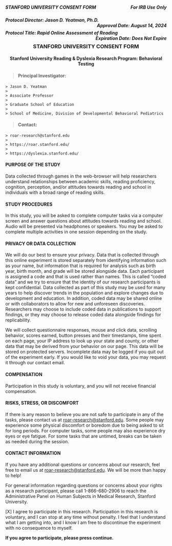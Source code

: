 <h5 style="text-align:left;">
    STANFORD UNIVERSITY CONSENT FORM
    <span style="float:right;">
         For IRB Use Only
    </span>
</h5>

<h5 style="text-align:left;">
    Protocol Director: Jason D. Yeatman, Ph.D.
    <span style="float:right;">
        Approval Date: August 14, 2024
    </span>
</h5>

<h5 style="text-align:left;">
    Protocol Title: Rapid Online Assessment of Reading
    <span style="float:right;">
        Expiration Date: Does Not Expire
    </span>
</h5>

<h3 style="text-align: center;"> STANFORD UNIVERSITY CONSENT FORM </h3>

<h4 style="text-align: center;"> Stanford University Reading & Dyslexia Research Program: Behavioral Testing </h4>

> #### Principal Investigator: 
    > Jason D. Yeatman 
    >
    > Associate Professor
    >
    > Graduate School of Education
    >
    > School of Medicine, Division of Developmental Behavioral Pediatrics 

> #### Contact: 
    > roar-research@stanford.edu
    >
    > https://roar.stanford.edu/
    >
    > https://dyslexia.stanford.edu/ 

#### PURPOSE OF THE STUDY
Data collected through games in the web-browser will help researchers understand relationships between academic skills, reading proficiency, cognition, perception, and/or attitudes towards reading and school in individuals with a broad range of reading skills.

#### STUDY PROCEDURES
In this study, you will be asked to complete computer tasks via a computer screen and answer questions about attitudes towards reading and school. Audio will be presented via headphones or speakers. You may be asked to complete multiple activities in one session depending on the study. 

#### PRIVACY OR DATA COLLECTION 
We will do our best to ensure your privacy. Data that is collected through this online experiment is stored separately from identifying information such as your name, but information that is required for analysis such as birth year, birth month, and grade will be stored alongside data. Each participant is assigned a code and that is used rather than names. This is called “coded data” and we try to ensure that the identity of our research participants is kept confidential. Data collected as part of this study may be used for many years to help discover trends in the population and explore changes due to development and education. In addition, coded data may be shared online or with collaborators to allow for new and unforeseen discoveries. Researchers may choose to include coded data in publications to support findings, or they may choose to release coded data alongside findings for replicability.

We will collect questionnaire responses, mouse and click data, scrolling behavior, scores earned, button presses and their timestamps, time spent on each page, your IP address to look up your state and county, or other data that may be derived from your behavior on our page. This data will be stored on protected servers. Incomplete data may be logged if you quit out of the experiment early. If you would like to void your data, you may request it through our contact email.

#### COMPENSATION
Participation in this study is voluntary, and you will not receive financial compensation.

#### RISKS, STRESS, OR DISCOMFORT
If there is any reason to believe you are not safe to participate in any of the tasks, please contact us at roar-research@stanford.edu. Some people may experience some physical discomfort or boredom due to being asked to sit for long periods. For computer tasks, some people may also experience dry eyes or eye fatigue. For some tasks that are untimed, breaks can be taken as needed during the session.

#### CONTACT INFORMATION
If you have any additional questions or concerns about our research, feel free to email us at roar-research@stanford.edu. We will be more than happy to help!

For general information regarding questions or concerns about your rights as a research participant, please call 1-866-680-2906 to reach the Administrative Panel on Human Subjects in Medical Research, Stanford University.

[X]  I agree to participate in this research. Participation in this research is voluntary, and I can stop at any time without penalty. I feel that I understand what I am getting into, and I know I am free to discontinue the experiment with no consequence to myself.

**If you agree to participate, please press continue.**
